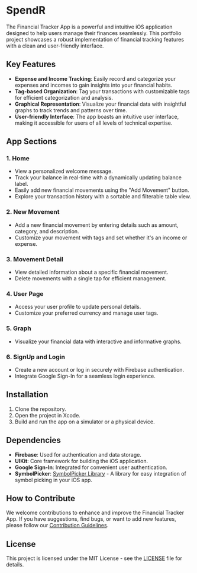 # SpendR

The Financial Tracker App is a powerful and intuitive iOS application designed to help users manage their finances seamlessly. This portfolio project showcases a robust implementation of financial tracking features with a clean and user-friendly interface.

## Key Features

- **Expense and Income Tracking**: Easily record and categorize your expenses and incomes to gain insights into your financial habits.
- **Tag-based Organization**: Tag your transactions with customizable tags for efficient categorization and analysis.
- **Graphical Representation**: Visualize your financial data with insightful graphs to track trends and patterns over time.
- **User-friendly Interface**: The app boasts an intuitive user interface, making it accessible for users of all levels of technical expertise.

## App Sections

### 1. Home

- View a personalized welcome message.
- Track your balance in real-time with a dynamically updating balance label.
- Easily add new financial movements using the "Add Movement" button.
- Explore your transaction history with a sortable and filterable table view.

### 2. New Movement

- Add a new financial movement by entering details such as amount, category, and description.
- Customize your movement with tags and set whether it's an income or expense.

### 3. Movement Detail

- View detailed information about a specific financial movement.
- Delete movements with a single tap for efficient management.

### 4. User Page

- Access your user profile to update personal details.
- Customize your preferred currency and manage user tags.

### 5. Graph

- Visualize your financial data with interactive and informative graphs.

### 6. SignUp and Login

- Create a new account or log in securely with Firebase authentication.
- Integrate Google Sign-In for a seamless login experience.

## Installation

1. Clone the repository.
2. Open the project in Xcode.
3. Build and run the app on a simulator or a physical device.

## Dependencies

- **Firebase**: Used for authentication and data storage.
- **UIKit**: Core framework for building the iOS application.
- **Google Sign-In**: Integrated for convenient user authentication.
- **SymbolPicker**: [SymbolPicker Library](https://github.com/example/symbol-picker) - A library for easy integration of symbol picking in your iOS app.

## How to Contribute

We welcome contributions to enhance and improve the Financial Tracker App. If you have suggestions, find bugs, or want to add new features, please follow our [Contribution Guidelines](CONTRIBUTING.md).

## License

This project is licensed under the MIT License - see the [LICENSE](LICENSE) file for details.
